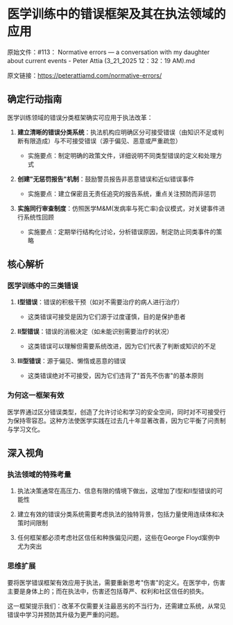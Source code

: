 # 医学训练中的错误框架及其在执法领域的应用

原始文件：#113： Normative errors — a conversation with my daughter about current events - Peter Attia (3_21_2025 12：32：19 AM).md

原文链接：https://peterattiamd.com/normative-errors/

## 确定行动指南

医学训练领域的错误分类框架确实可应用于执法改革：

1. **建立清晰的错误分类系统**：执法机构应明确区分可接受错误（由知识不足或判断有限造成）与不可接受错误（源于偏见、恶意或严重疏忽）
   - 实施要点：制定明确的政策文件，详细说明不同类型错误的定义和处理方式

2. **创建"无惩罚报告"机制**：鼓励警员报告非恶意错误和近似错误事件
   - 实施要点：建立保密且无责任追究的报告系统，重点关注预防而非惩罚

3. **实施同行审查制度**：仿照医学M&M(发病率与死亡率)会议模式，对关键事件进行系统性回顾
   - 实施要点：定期举行结构化讨论，分析错误原因，制定防止同类事件的策略

## 核心解析

### 医学训练中的三类错误

1. **I型错误**：错误的积极干预（如对不需要治疗的病人进行治疗）
   - 这类错误可接受是因为它们源于过度谨慎，目的是保护患者

2. **II型错误**：错误的消极决定（如未能识别需要治疗的状况）
   - 这类错误可以理解但需要系统改进，因为它们代表了判断或知识的不足

3. **III型错误**：源于偏见、懒惰或恶意的错误
   - 这类错误绝对不可接受，因为它们违背了"首先不伤害"的基本原则

### 为何这一框架有效

医学界通过区分错误类型，创造了允许讨论和学习的安全空间，同时对不可接受行为保持零容忍。这种方法使医学实践在过去几十年显著改善，因为它平衡了问责制与学习文化。

## 深入视角

### 执法领域的特殊考量

1. 执法决策通常在高压力、信息有限的情境下做出，这增加了I型和II型错误的可能性

2. 建立有效的错误分类系统需要考虑执法的独特背景，包括力量使用连续体和决策时间限制

3. 任何框架都必须考虑社区信任和种族偏见问题，这些在George Floyd案例中尤为突出

### 思维扩展

要将医学错误框架有效应用于执法，需要重新思考"伤害"的定义。在医学中，伤害主要是身体上的；而在执法中，伤害还包括尊严、权利和社区信任的损失。

这一框架提示我们：改革不仅需要关注最恶劣的不当行为，还需建立系统，从常见错误中学习并预防其升级为更严重的问题。